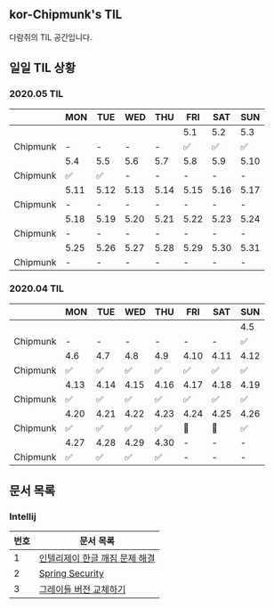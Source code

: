 ## kor-Chipmunk's TIL

다람쥐의 TIL 공간입니다.

## 일일 TIL 상황

### 2020.05 TIL
||MON|TUE|WED|THU|FRI|SAT|SUN|
|---|---|---|---|---|---|---|---|
||||||5.1|5.2|5.3|
|Chipmunk|-|-|-|-|✅|✅|✅|
||5.4|5.5|5.6|5.7|5.8|5.9|5.10|
|Chipmunk|✅|✅|-|-|-|-|-|
||5.11|5.12|5.13|5.14|5.15|5.16|5.17|
|Chipmunk|-|-|-|-|-|-|-|
||5.18|5.19|5.20|5.21|5.22|5.23|5.24|
|Chipmunk|-|-|-|-|-|-|-|
||5.25|5.26|5.27|5.28|5.29|5.30|5.31|
|Chipmunk|-|-|-|-|-|-|-|

### 2020.04 TIL
||MON|TUE|WED|THU|FRI|SAT|SUN|
|---|---|---|---|---|---|---|---|
||||||||4.5|
|Chipmunk|-|-|-|-|-|-|✅|
||4.6|4.7|4.8|4.9|4.10|4.11|4.12|
|Chipmunk|✅|✅|✅|✅|✅|✅|✅|
||4.13|4.14|4.15|4.16|4.17|4.18|4.19|
|Chipmunk|✅|✅|✅|✅|✅|✅|✅|
||4.20|4.21|4.22|4.23|4.24|4.25|4.26|
|Chipmunk|✅|✅|✅|✅|📖|🍺|✅|
||4.27|4.28|4.29|4.30|-|-|-|
|Chipmunk|✅|✅|✅|✅|-|-|-|

## 문서 목록

### Intellij

|번호|문서 목록|
|---|---|
|1|[인텔리제이 한글 깨짐 문제 해결](./2020-04-05/Intellij-Korean-Encoding-Problem.md)|
|2|[Spring Security](./2020-04-06/spring-security.md)|
|3|[그레이들 버전 교체하기](./2020-04-19/gradle-version.md)|